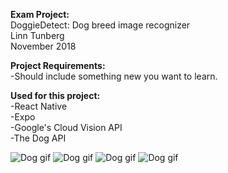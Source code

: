 <strong>Exam Project:</strong><br> 
DoggieDetect: Dog breed image recognizer<br>
Linn Tunberg<br>
November 2018<br>

<strong>Project Requirements:</strong><br>
-Should include something new you want to learn.

<strong>Used for this project:</strong><br>
-React Native<br>
-Expo<br>
-Google's Cloud Vision API<br>
-The Dog API<br>


<img src="https://media.giphy.com/media/Ood1OSF92jubS/giphy.gif" alt="Dog gif">

<img src="https://media.giphy.com/media/10SPpae7SQxpe/giphy.gif" alt="Dog gif">

<img src="https://media.giphy.com/media/GeOmCKve9ofVC/giphy.gif" alt="Dog gif">

<img src="https://media.giphy.com/media/ekYlcLaHaQjgQ/giphy.gif" alt="Dog gif">
